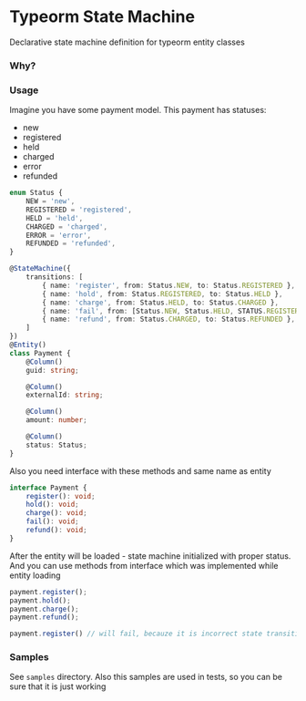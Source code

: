 # Typeorm State Machine

Declarative state machine definition for typeorm entity classes

### Why?

### Usage
Imagine you have some payment model.
This payment has statuses:
- new
- registered
- held
- charged
- error
- refunded

```typescript
enum Status {
    NEW = 'new',
    REGISTERED = 'registered',
    HELD = 'held',
    CHARGED = 'charged',
    ERROR = 'error',
    REFUNDED = 'refunded',
}

@StateMachine({
    transitions: [
        { name: 'register', from: Status.NEW, to: Status.REGISTERED },
        { name: 'hold', from: Status.REGISTERED, to: Status.HELD },
        { name: 'charge', from: Status.HELD, to: Status.CHARGED },
        { name: 'fail', from: [Status.NEW, Status.HELD, STATUS.REGISTERED], to: Status.ERROR },
        { name: 'refund', from: Status.CHARGED, to: Status.REFUNDED },
    ]
})
@Entity()
class Payment {
    @Column()
    guid: string;

    @Column()
    externalId: string;

    @Column()
    amount: number;

    @Column()
    status: Status;
}
```

Also you need interface with these methods and same name as entity

```typescript
interface Payment {
    register(): void;
    hold(): void;
    charge(): void;
    fail(): void;
    refund(): void;
}
```

After the entity will be loaded - state machine initialized with proper status.
And you can use methods from interface which was implemented while entity loading

```typescript
payment.register();
payment.hold();
payment.charge();
payment.refund();

payment.register() // will fail, becauze it is incorrect state transition
```

### Samples

See `samples` directory. Also this samples are used in tests, so you can be sure that it is just working
